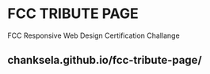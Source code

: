 # FCC TRIBUTE PAGE
FCC Responsive Web Design Certification Challange

## chanksela.github.io/fcc-tribute-page/
